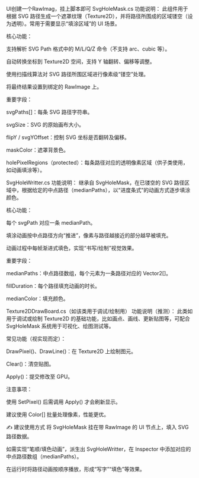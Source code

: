 UI创建一个RawImag，挂上脚本即可
SvgHoleMask.cs
功能说明：
此组件用于根据 SVG 路径生成一个遮罩纹理（Texture2D），并将路径所围成的区域镂空（设为透明）。常用于需要显示“填涂区域”的 UI 场景。

核心功能：

支持解析 SVG Path 格式中的 M/L/Q/Z 命令（不支持 arc、cubic 等）。

自动转换坐标到 Texture2D 空间，支持 Y 轴翻转、偏移等调整。

使用扫描线算法对 SVG 路径所围区域进行像素级“镂空”处理。

将最终结果设置到绑定的 RawImage 上。

重要字段：

svgPaths[]：每条 SVG 路径字符串。

svgSize：SVG 的原始画布大小。

flipY / svgYOffset：控制 SVG 坐标是否翻转及偏移。

maskColor：遮罩背景色。

holePixelRegions（protected）：每条路径对应的透明像素区域（供子类使用，如动画填涂等）。

SvgHoleWritter.cs
功能说明：
继承自 SvgHoleMask，在已镂空的 SVG 路径区域中，根据给定的中点路径（medianPaths），以“进度条式”的动画方式逐步填涂颜色。

核心功能：

每个 svgPath 对应一条 medianPath。

填涂动画按中点路径方向“推进”，像素与路径越接近的部分越早被填充。

动画过程中每帧渐进式填色，实现“书写/绘制”视觉效果。

重要字段：

medianPaths：中点路径数组，每个元素为一条路径对应的 Vector2[]。

fillDuration：每个路径填充动画的时长。

medianColor：填充颜色。

Texture2DDrawBoard.cs（如该类用于调试/绘制用）
功能说明（推测）：
此类如用于调试或绘制 Texture2D 的基础功能，比如画点、画线、更新贴图等，可配合 SvgHoleMask 系统用于可视化、绘图测试等。

常见功能（视实现而定）：

DrawPixel()、DrawLine()：在 Texture2D 上绘制图元。

Clear()：清空贴图。

Apply()：提交修改至 GPU。

注意事项：

使用 SetPixel() 后需调用 Apply() 才会刷新显示。

建议使用 Color[] 批量处理像素，性能更优。

✍️ 建议使用方式
将 SvgHoleMask 挂在带 RawImage 的 UI 节点上，填入 SVG 路径数据。

如需实现“笔顺/填色动画”，派生出 SvgHoleWritter，在 Inspector 中添加对应的中点路径数组（medianPaths）。

在运行时将路径动画按顺序播放，形成“写字”“填色”等效果。
